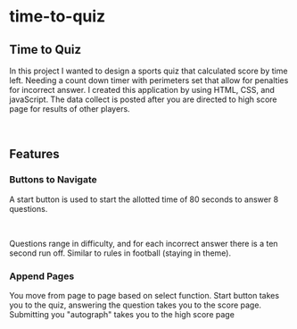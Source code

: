 # time-to-quiz

<main>
<h2>Time to Quiz</h2>
    <p>In this project I wanted to design a sports quiz that calculated score by time left. Needing a count down timer with perimeters set that allow for penalties for incorrect answer. I created this application by using HTML, CSS, and javaScript. The data collect is posted after you are directed to high score page for results of other players.</p>
    <br>

<h2>Features</h2>
    <h3>Buttons to Navigate</h3>
        <p>A start button is used to start the allotted time of 80 seconds to answer 8 questions.</p>
        <br>
        <p>Questions range in difficulty, and for each incorrect answer there is a ten second run off. Similar to rules in football (staying in theme).</p>
    <h3>Append Pages</h3>
        <p>You move from page to page based on select function. Start button takes you to the quiz, answering the question takes you to the score page. Submitting you "autograph" takes you to the high score page</p>  
</main> 